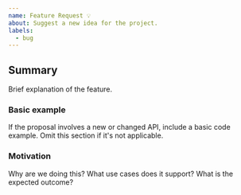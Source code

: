 ```yaml
---
name: Feature Request 💡
about: Suggest a new idea for the project.
labels:
  - bug
---
```


<!--
  Please fill out each section below, otherwise your issue will be closed.

  Before opening a new issue, please search existing issues:  https://github.com/tinacms/tinacms/issues
-->

## Summary

Brief explanation of the feature.

### Basic example

If the proposal involves a new or changed API, include a basic code example. Omit this section if it's not applicable.

### Motivation

Why are we doing this? What use cases does it support? What is the expected outcome?
